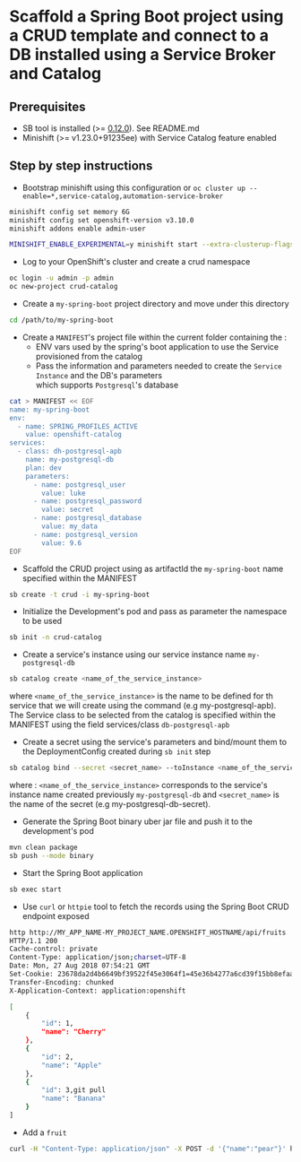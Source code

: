 # Scaffold a Spring Boot project using a CRUD template and connect to a DB installed using a Service Broker and Catalog

## Prerequisites

- SB tool is installed (>= [0.12.0](https://github.com/snowdrop/k8s-supervisor/releases/tag/v0.12.0)). See README.md 
- Minishift (>= v1.23.0+91235ee) with Service Catalog feature enabled

## Step by step instructions

- Bootstrap minishift using this configuration or `oc cluster up --enable=*,service-catalog,automation-service-broker`

```bash
minishift config set memory 6G
minishift config set openshift-version v3.10.0
minishift addons enable admin-user

MINISHIFT_ENABLE_EXPERIMENTAL=y minishift start --extra-clusterup-flags="--enable=*,service-catalog,automation-service-broker"
```

- Log to your OpenShift's cluster and create a crud namespace

```bash
oc login -u admin -p admin
oc new-project crud-catalog
```

- Create a `my-spring-boot` project directory and move under this directory

```bash
cd /path/to/my-spring-boot
```

- Create a `MANIFEST`'s project file within the current folder containing the :
  - ENV vars used by the spring's boot application to use the Service provisioned from the catalog
  - Pass the information and parameters needed to create the `Service Instance` and the DB's parameters  
    which supports `Postgresql`'s database

```bash
cat > MANIFEST << EOF
name: my-spring-boot
env:
  - name: SPRING_PROFILES_ACTIVE
    value: openshift-catalog
services:
  - class: dh-postgresql-apb
    name: my-postgresql-db
    plan: dev
    parameters:
      - name: postgresql_user
        value: luke
      - name: postgresql_password
        value: secret
      - name: postgresql_database
        value: my_data
      - name: postgresql_version
        value: 9.6
EOF
```

- Scaffold the CRUD project using as artifactId the `my-spring-boot` name specified within the MANIFEST 

```bash
sb create -t crud -i my-spring-boot
```

- Initialize the Development's pod and pass as parameter the namespace to be used

```bash
sb init -n crud-catalog
```

- Create a service's instance using our service instance name `my-postgresql-db`

```bash
sb catalog create <name_of_the_service_instance>
```

where `<name_of_the_service_instance>` is the name to be defined for th service that we will create using the command (e.g my-postgresql-apb).
The Service class to be selected from the catalog is specified within the MANIFEST using the field services/class `db-postgresql-apb` 

- Create a secret using the service's parameters and bind/mount them to the DeploymentConfig created during `sb init` step

```bash
sb catalog bind --secret <secret_name> --toInstance <name_of_the_service_instance>
```

where : `<name_of_the_service_instance>` corresponds to the service's instance name created previously `my-postgresql-db` and `<secret_name>` is the name of the secret (e.g my-postgresql-db-secret).

- Generate the Spring Boot binary uber jar file and push it to the development's pod

```bash
mvn clean package
sb push --mode binary
```

- Start the Spring Boot application

```bash
sb exec start
```

- Use `curl` or `httpie` tool to fetch the records using the Spring Boot CRUD endpoint exposed

```bash
http http://MY_APP_NAME-MY_PROJECT_NAME.OPENSHIFT_HOSTNAME/api/fruits
HTTP/1.1 200 
Cache-control: private
Content-Type: application/json;charset=UTF-8
Date: Mon, 27 Aug 2018 07:54:21 GMT
Set-Cookie: 23678da2d4b6649bf39522f45e3064f1=45e36b4277a6cd39f15bb8efaa87c882; path=/; HttpOnly
Transfer-Encoding: chunked
X-Application-Context: application:openshift

[
    {
        "id": 1,
        "name": "Cherry"
    },
    {
        "id": 2,
        "name": "Apple"
    },
    {
        "id": 3,git pull
        "name": "Banana"
    }
]
```

- Add a `fruit`

```bash
curl -H "Content-Type: application/json" -X POST -d '{"name":"pear"}' http://MY_APP_NAME-MY_PROJECT_NAME.OPENSHIFT_HOSTNAME/api/fruits
```